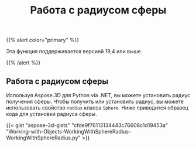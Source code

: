 ﻿---
title: Работа с радиусом сферы
type: docs
weight: 110
url: /ru/python-net/working-with-radius-of-sphere/
description: Используя Aspose.3D для Python via .NET, вы можете установить радиус получения сферы. Для получения или установки радиуса можно использовать свойство Radius класса Sphere. Ниже приводится образец кода для установки радиуса сферы.
---
{{% alert color="primary" %}} 

Эта функция поддерживается версией 19,4 или выше.

{{% /alert %}} 
## **Работа с радиусом сферы**
Используя Aspose.3D для Python via .NET, вы можете установить радиус получения сферы. Чтобы получить или установить радиус, вы можете использовать свойство `radius` класса `Sphere`. Ниже приводится образец кода для установки радиуса сферы.

{{< gist "aspose-3d-gists" "cfde9f76113134443c76608c1d19453a" "Working-with-Objects-WorkingWithSphereRadius-WorkingWithSphereRadius.py" >}}

